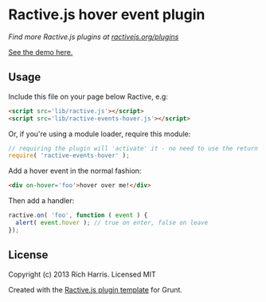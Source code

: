 Ractive.js hover event plugin
=============================

*Find more Ractive.js plugins at [ractivejs.org/plugins](http://ractivejs.org/plugins)*

[See the demo here.](http://ractivejs.github.io/ractive-events-hover)

Usage
-----

Include this file on your page below Ractive, e.g:

```html
<script src='lib/ractive.js'></script>
<script src='lib/ractive-events-hover.js'></script>
```

Or, if you're using a module loader, require this module:

```js
// requiring the plugin will 'activate' it - no need to use the return value
require( 'ractive-events-hover' );
```

Add a hover event in the normal fashion:

```html
<div on-hover='foo'>hover over me!</div>
```

Then add a handler:

```js
ractive.on( 'foo', function ( event ) {
  alert( event.hover ); // true on enter, false on leave
});
```



License
-------

Copyright (c) 2013 Rich Harris. Licensed MIT

Created with the [Ractive.js plugin template](https://github.com/RactiveJS/Plugin-template) for Grunt.
